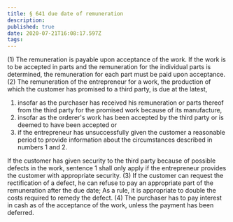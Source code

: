 ```yaml
---
title: § 641 due date of remuneration
description: 
published: true
date: 2020-07-21T16:08:17.597Z
tags: 
---
```


(1) The remuneration is payable upon acceptance of the work. If the work is to be accepted in parts and the remuneration for the individual parts is determined, the remuneration for each part must be paid upon acceptance.
(2) The remuneration of the entrepreneur for a work, the production of which the customer has promised to a third party, is due at the latest,
1. insofar as the purchaser has received his remuneration or parts thereof from the third party for the promised work because of its manufacture,
2. insofar as the orderer's work has been accepted by the third party or is deemed to have been accepted or
3. if the entrepreneur has unsuccessfully given the customer a reasonable period to provide information about the circumstances described in numbers 1 and 2.

If the customer has given security to the third party because of possible defects in the work, sentence 1 shall only apply if the entrepreneur provides the customer with appropriate security.
(3) If the customer can request the rectification of a defect, he can refuse to pay an appropriate part of the remuneration after the due date; As a rule, it is appropriate to double the costs required to remedy the defect.
(4) The purchaser has to pay interest in cash as of the acceptance of the work, unless the payment has been deferred.
